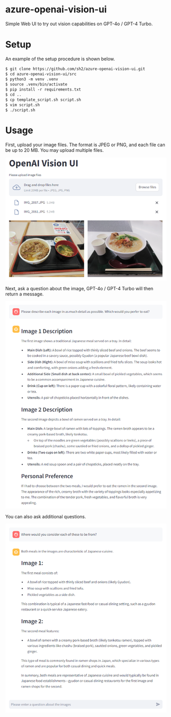 # azure-openai-vision-ui

Simple Web UI to try out vision capabilities on GPT-4o / GPT-4 Turbo.

# Setup

An example of the setup procedure is shown below.

```
$ git clone https://github.com/sh2/azure-openai-vision-ui.git
$ cd azure-openai-vision-ui/src
$ python3 -m venv .venv
$ source .venv/bin/activate
$ pip install -r requirements.txt
$ cd ..
$ cp template_script.sh script.sh
$ vim script.sh
$ ./script.sh
```

# Usage

First, upload your image files.
The format is JPEG or PNG, and each file can be up to 20 MB.
You may upload multiple files.

![Usage 1](img/usage_1.png)

Next, ask a question about the image,
GPT-4o / GPT-4 Turbo will then return a message.

![Usage 2](img/usage_2.png)

You can also ask additional questions.

![Usage 3](img/usage_3.png)

